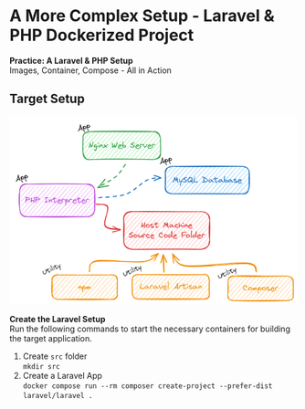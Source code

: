 # A More Complex Setup - Laravel & PHP Dockerized Project

**Practice: A Laravel & PHP Setup**<br />
Images, Container, Compose - All in Action

## Target Setup

![target application](./docs/target.excalidraw.png)

**Create the Laravel Setup**<br />
Run the following commands to start the necessary containers for building the target application.

1. Create `src` folder<br />
   `mkdir src`
2. Create a Laravel App<br />
   `docker compose run --rm composer create-project --prefer-dist laravel/laravel .`
